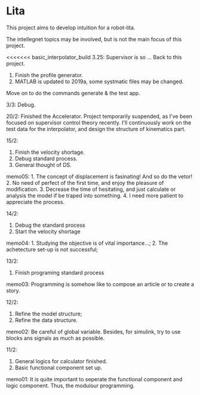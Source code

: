 # Lita

This project aims to develop intuition for a robot-lita. 

The intellegnet topics may be involved, but is not the main focus of this project.

<<<<<<< basic_interpolator_build
3.25:
Supervisor is so ... Back to this project.
1. Finish the profile generator.
2. MATLAB is updated to 2019a, some systmatic files may be changed.

Move on to do the commands generate & the test app.

3/3:
Debug.

20/2:
Finished the Accelerator.
Project temporarily suspended, as I've been focused on supervisor control theory recently.
I'll continuously work on the test data for the interpolator, and design the structure of kinematics part.

15/2: 
1. Finish the velocity shortage.
2. Debug standard process.
3. General thought of DS.

memo05: 1. The concept of displacement is fasinating! And so do the vetor!
        2. No need of perfect of the first time, and enjoy the pleasure of modification.
        3. Decrease the time of hesitating, and just calculate or analysis the model if be traped into something.
        4. I need more patient to appreciate the process.

14/2:
1. Debug the standard process
2. Start the velocity shortage

memo04: 1. Studying the objective is of vital importance...;
        2. The achetecture set-up is not successful;

13/2:
1. Finish programing standard process

memo03: Programming is somehow like to compose an article or to create a story.

12/2:
1. Refine the model structure;
2. Refine the data structure.

memo02: Be careful of global variable. Besides, for simulink, try to use blocks ans signals as much as possible.

11/2:
1. General logics for calculator finished.
2. Basic functional component set up.

memo01: It is quite important to seperate the functional component and logic component. Thus, the modulour programming.
